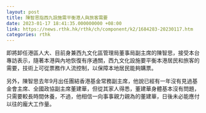 ```yaml
---
layout: post
title: 陳智思指西九設施需平衡港人與旅客需要
date: 2023-01-17 18:41:35.000000000 +08:00
link: https://news.rthk.hk/rthk/ch/component/k2/1684283-20230117.htm
categories: rthk
---
```


即將卸任港區人大、目前身兼西九文化區管理局董事局副主席的陳智思，接受本台專訪表示，隨著本港與內地恢復有序通關，西九文化設施要平衡本港居民和旅客的需要，技術上可從票務作人流控制，以保障本地居民能夠購票。

另外，陳智思去年9月出任團結香港基金常務副主席，他說已經有一年沒有見過基金會主席、全國政協副主席董建華，但從其家人得悉，董建華身體基本沒有問題，只需要較長時間休養，不過，他相信一向事事親力親為的董建華，日後未必能應付以往的龐大工作量。
